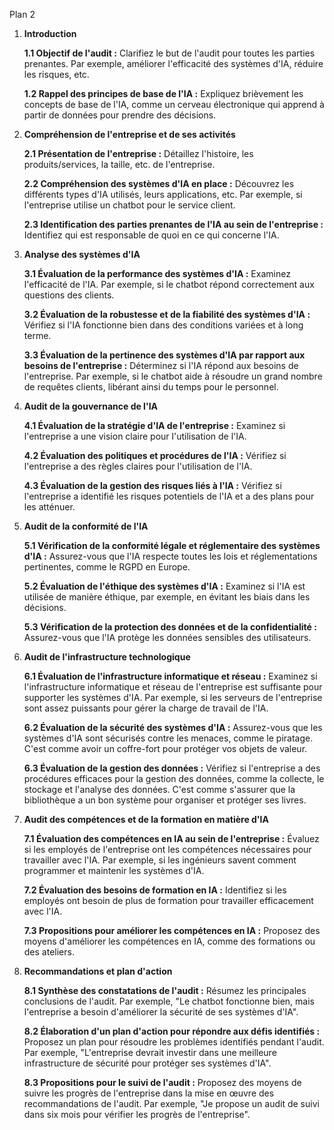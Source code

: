 Plan 2


1. **Introduction**

     **1.1 Objectif de l'audit :** Clarifiez le but de l'audit pour toutes les parties prenantes. Par exemple, améliorer l'efficacité des systèmes d'IA, réduire les risques, etc.
     
     **1.2 Rappel des principes de base de l'IA :** Expliquez brièvement les concepts de base de l'IA, comme un cerveau électronique qui apprend à partir de données pour prendre des décisions.

2. **Compréhension de l'entreprise et de ses activités**

      **2.1 Présentation de l'entreprise :** Détaillez l'histoire, les produits/services, la taille, etc. de l'entreprise.
        
      **2.2 Compréhension des systèmes d'IA en place :** Découvrez les différents types d'IA utilisés, leurs applications, etc. Par exemple, si l'entreprise utilise un chatbot pour le service client.
      
      **2.3 Identification des parties prenantes de l'IA au sein de l'entreprise :** Identifiez qui est responsable de quoi en ce qui concerne l'IA.

3. **Analyse des systèmes d'IA**

    
   **3.1 Évaluation de la performance des systèmes d'IA :** Examinez l'efficacité de l'IA. Par exemple, si le chatbot répond correctement aux questions des clients.
   
   **3.2 Évaluation de la robustesse et de la fiabilité des systèmes d'IA :** Vérifiez si l'IA fonctionne bien dans des conditions variées et à long terme.
    
    **3.3 Évaluation de la pertinence des systèmes d'IA par rapport aux besoins de l'entreprise :** Déterminez si l'IA répond aux besoins de l'entreprise. Par exemple, si le chatbot aide à résoudre un grand nombre de requêtes clients, libérant ainsi du temps pour le personnel.

4. **Audit de la gouvernance de l'IA**
    
    **4.1 Évaluation de la stratégie d'IA de l'entreprise :** Examinez si l'entreprise a une vision claire pour l'utilisation de l'IA.
    
    **4.2 Évaluation des politiques et procédures de l'IA :** Vérifiez si l'entreprise a des règles claires pour l'utilisation de l'IA.
    
    **4.3 Évaluation de la gestion des risques liés à l'IA :** Vérifiez si l'entreprise a identifié les risques potentiels de l'IA et a des plans pour les atténuer.

5. **Audit de la conformité de l'IA**


    **5.1 Vérification de la conformité légale et réglementaire des systèmes d'IA :** Assurez-vous que l'IA respecte toutes les lois et réglementations pertinentes, comme le RGPD en Europe.
    
    **5.2 Évaluation de l'éthique des systèmes d'IA :** Examinez si l'IA est utilisée de manière éthique, par exemple, en évitant les biais dans les décisions.
    
    **5.3 Vérification de la protection des données et de la confidentialité :** Assurez-vous que l'IA protège les données sensibles des utilisateurs.

6. **Audit de l'infrastructure technologique**
    
    **6.1 Évaluation de l'infrastructure informatique et réseau :** Examinez si l'infrastructure informatique et réseau de l'entreprise est suffisante pour supporter les systèmes d'IA. Par exemple, si les serveurs de l'entreprise sont assez puissants pour gérer la charge de travail de l'IA.
    
    **6.2 Évaluation de la sécurité des systèmes d'IA :** Assurez-vous que les systèmes d'IA sont sécurisés contre les menaces, comme le piratage. C'est comme avoir un coffre-fort pour protéger vos objets de valeur.
    
    **6.3 Évaluation de la gestion des données :** Vérifiez si l'entreprise a des procédures efficaces pour la gestion des données, comme la collecte, le stockage et l'analyse des données. C'est comme s'assurer que la bibliothèque a un bon système pour organiser et protéger ses livres.

7. **Audit des compétences et de la formation en matière d'IA**
    
    **7.1 Évaluation des compétences en IA au sein de l'entreprise :** Évaluez si les employés de l'entreprise ont les compétences nécessaires pour travailler avec l'IA. Par exemple, si les ingénieurs savent comment programmer et maintenir les systèmes d'IA.
    
    **7.2 Évaluation des besoins de formation en IA :** Identifiez si les employés ont besoin de plus de formation pour travailler efficacement avec l'IA.
    
    **7.3 Propositions pour améliorer les compétences en IA :** Proposez des moyens d'améliorer les compétences en IA, comme des formations ou des ateliers.

8. **Recommandations et plan d'action**
    
    **8.1 Synthèse des constatations de l'audit :** Résumez les principales conclusions de l'audit. Par exemple, "Le chatbot fonctionne bien, mais l'entreprise a besoin d'améliorer la sécurité de ses systèmes d'IA".
    
    **8.2 Élaboration d'un plan d'action pour répondre aux défis identifiés :** Proposez un plan pour résoudre les problèmes identifiés pendant l'audit. Par exemple, "L'entreprise devrait investir dans une meilleure infrastructure de sécurité pour protéger ses systèmes d'IA".
    
    **8.3 Propositions pour le suivi de l'audit :** Proposez des moyens de suivre les progrès de l'entreprise dans la mise en œuvre des recommandations de l'audit. Par exemple, "Je propose un audit de suivi dans six mois pour vérifier les progrès de l'entreprise".
